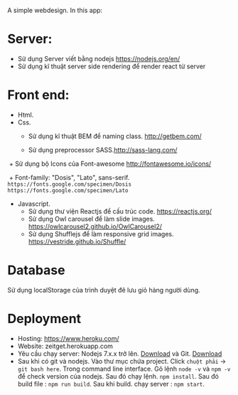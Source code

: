 A simple webdesign. In this app:

# Server:

- Sử dụng Server viết bằng nodejs https://nodejs.org/en/
- Sử dụng kĩ thuật server side rendering để render react từ server

# Front end:

- Html.
- Css.
  + Sử dụng kĩ thuật BEM để naming class. http://getbem.com/

  + Sử dụng preprocessor SASS.http://sass-lang.com/

  + Sử dụng bộ Icons của Font-awesome http://fontawesome.io/icons/

  + Font-family: "Dosis", "Lato", sans-serif. `https://fonts.google.com/specimen/Dosis` `https://fonts.google.com/specimen/Lato`

- Javascript.
  + Sử dụng thư viện Reactjs để cấu trúc code. https://reactjs.org/
  + Sử dụng Owl carousel để làm slide images. https://owlcarousel2.github.io/OwlCarousel2/
  + Sử dụng Shufflejs để làm responsive grid images. https://vestride.github.io/Shuffle/

# Database

Sử dụng localStorage của trình duyệt đê lưu giỏ hàng người dùng.

# Deployment

- Hosting: https://www.heroku.com/
- Website: zeitget.herokuapp.com
- Yêu cầu chạy server: Nodejs 7.x.x trở lên. [Download](https://nodejs.org/en/) và Git. [Download](https://git-scm.com/downloads)
- Sau khi có git và nodejs. Vào thư mục chứa project. Click `chuột phải` -> `git bash here`.
Trong command line interface. Gõ lệnh `node -v` và `npm -v` để check version của nodejs.
Sau đó chạy lệnh. `npm install`. Sau đó build file : `npm run build`. Sau khi build. chạy server : `npm start`.
